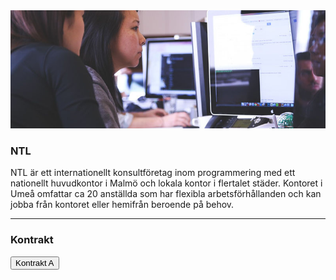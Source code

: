 <img class="card-img-top" src="areas/umea_0/kontor_6/kontor_6.jpg">

### NTL

NTL är ett internationellt konsultföretag inom programmering med ett nationellt huvudkontor i Malmö och lokala kontor i flertalet städer.
Kontoret i Umeå omfattar ca 20 anställda som har flexibla arbetsförhållanden och kan jobba från kontoret eller hemifrån beroende på behov.

___

### Kontrakt

<button class="btn btn-info btn-block" onclick="goTo('kontor_6/kontor_6a.md')">Kontrakt A</button>
